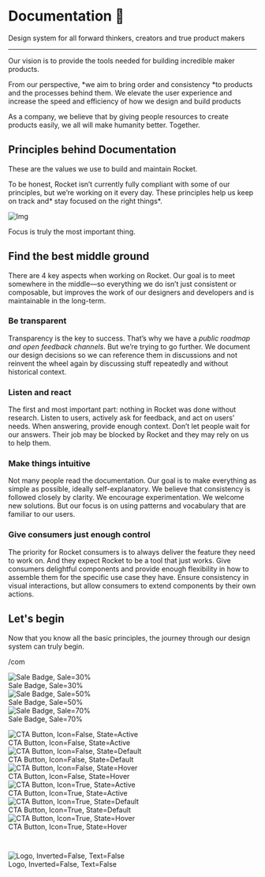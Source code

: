 
# Documentation 🚀

Design system for all forward thinkers, creators and true product makers

---

Our vision is to provide the tools needed for building incredible maker products.

From our perspective, *we aim to bring order and consistency *to products and the processes behind them. We elevate the user experience and increase the speed and efficiency of how we design and build products

As a company, we believe that by giving people resources to create products easily, we all will make humanity better. Together.

## Principles behind Documentation

These are the values we use to build and maintain Rocket.

To be honest, Rocket isn’t currently fully compliant with some of our principles, but we’re working on it every day. These principles help us keep on track and* stay focused on the right things*.

![Img](https://studio-assets.supernova.io/design-systems/14533/9289758a-6300-472a-bbc6-a57098081abf.jpeg?Expires=1990828800&Policy=eyJTdGF0ZW1lbnQiOlt7IlJlc291cmNlIjoiaHR0cHM6Ly9zdHVkaW8tYXNzZXRzLnN1cGVybm92YS5pby9kZXNpZ24tc3lzdGVtcy8xNDUzMy85Mjg5NzU4YS02MzAwLTQ3MmEtYmJjNi1hNTcwOTgwODFhYmYuanBlZyIsIkNvbmRpdGlvbiI6eyJEYXRlTGVzc1RoYW4iOnsiQVdTOkVwb2NoVGltZSI6MTk5MDgyODgwMH19fV19&Signature=E9DL6D-ZtS~4qaH18y5tnHC4gtpQUzZb85NmDFMuezn~MaWHPSumzBv6tXkxGqSgGyKh~9FaYnbfHkcJhU~4F~jdbuY70gbRxUpvnBtyCpz8o0mci-d2A9WoIZ3RGl11izD3c2WMfUaKhSaFlUw8cTGP-9vrqeUi58O2P4zYT9eAeyvOIFzQXgIgljhxiB9mIVU5a4j1vDL8ntJpagEZukKRskOgMrrB4LNQ-nRsvXFF7W5C5EkdoZPZf4jFxcQu2Yj6M9-bqNBXubYMsYYhEXqvqUOAnYVaE59E5PSSe43HKv2gp1ajSJ3ttHtTtCITO8Vyfh1FoTl03Z18ki8iZg__&Key-Pair-Id=APKAJGK34LCCAUR7N6LA)

Focus is truly the most important thing.

## Find the best middle ground

There are 4 key aspects when working on Rocket. Our goal is to meet somewhere in the middle—so everything we do isn’t just consistent or composable, but improves the work of our designers and developers and is maintainable in the long-term.

### Be transparent

Transparency is the key to success. That’s why we have a *public roadmap and open feedback channels*. But we’re trying to go further. We document our design decisions so we can reference them in discussions and not reinvent the wheel again by discussing stuff repeatedly and without historical context.

### Listen and react

The first and most important part: nothing in Rocket was done without research. Listen to users, actively ask for feedback, and act on users’ needs. When answering, provide enough context. Don’t let people wait for our answers. Their job may be blocked by Rocket and they may rely on us to help them.

### Make things intuitive

Not many people read the documentation. Our goal is to make everything as simple as possible, ideally self-explanatory. We believe that consistency is followed closely by clarity. We encourage experimentation. We welcome new solutions. But our focus is on using patterns and vocabulary that are familiar to our users.

### Give consumers just enough control

The priority for Rocket consumers is to always deliver the feature they need to work on. And they expect Rocket to be a tool that just works. Give consumers delightful components and provide enough flexibility in how to assemble them for the specific use case they have. Ensure consistency in visual interactions, but allow consumers to extend components by their own actions.

## Let's begin

Now that you know all the basic principles, the journey through our design system can truly begin.

/com

  
![Sale Badge, Sale=30%](https://studio-assets.supernova.io/design-systems/14533/daf15f25-0209-458d-b5c1-7e93325b4758.png?Expires=1990828800&Policy=eyJTdGF0ZW1lbnQiOlt7IlJlc291cmNlIjoiaHR0cHM6Ly9zdHVkaW8tYXNzZXRzLnN1cGVybm92YS5pby9kZXNpZ24tc3lzdGVtcy8xNDUzMy9kYWYxNWYyNS0wMjA5LTQ1OGQtYjVjMS03ZTkzMzI1YjQ3NTgucG5nIiwiQ29uZGl0aW9uIjp7IkRhdGVMZXNzVGhhbiI6eyJBV1M6RXBvY2hUaW1lIjoxOTkwODI4ODAwfX19XX0_&Signature=b4D8JRgbet~qL5WYFHKFMUF1nGPzTDVHdfBnp8nLabFYdBtInBNMEA5g0IpQq~YJoxAR2vBsj3s96AU~Ss8tgk5GZ7pVMh34R3KaBnNWvqltopnUDy5TrB1t-PPulM7tBvbQs4Tfyv7gMLJPfa-8drTj3Gi56uctCHZLJVnDMx7f6SUg8rBPdKqcp0wNVVLNUPUnDoVogSpvISPXnql~8M-tTbRmXzqddzeqBNHxBy4I0WfjsY4HKNtyFb5RhYbVMdoGPpT3w30lX3~N72KnuXa32j8lPYmjcVbPYfKmdlTxv-NDwNRLHeGuur7BiDNNntzoyhQ3WiUI2gsm0g8-hw__&Key-Pair-Id=APKAJGK34LCCAUR7N6LA)  
Sale Badge, Sale=30%  
![Sale Badge, Sale=50%](https://studio-assets.supernova.io/design-systems/14533/3eda75bb-22a6-4dc6-a800-6cadbac04f92.png?Expires=1990828800&Policy=eyJTdGF0ZW1lbnQiOlt7IlJlc291cmNlIjoiaHR0cHM6Ly9zdHVkaW8tYXNzZXRzLnN1cGVybm92YS5pby9kZXNpZ24tc3lzdGVtcy8xNDUzMy8zZWRhNzViYi0yMmE2LTRkYzYtYTgwMC02Y2FkYmFjMDRmOTIucG5nIiwiQ29uZGl0aW9uIjp7IkRhdGVMZXNzVGhhbiI6eyJBV1M6RXBvY2hUaW1lIjoxOTkwODI4ODAwfX19XX0_&Signature=Uet-w42~hnJeBIfIL8tonZxgb6POO758~3HWwK0BHpSYRgfEn8Hb4pLuYxUuMYgqJpAG7cJil1MpAkuKBzdNTP5vLImeJDogb3q8Dm~z5F0XkdxsugACIa5hQVDgh~LGH-dlNb-BNrOP~WeLIFeKgV-SfrgI9d6PeEW9dSAPp6~csZKo4ellB4e1VYC0slitbcknMhsI5vH~4GpkuZA88B8CuWMDj7Q8L9e8UNYwrG3oEdtnAxIUMoVKlH4BNr9k~NXkKFUA8eQ-3nJlHZcbDzDB0V5~dK0blwN2E1BqRB64TqUoqFli9lFRM90BBe9TPNwYIkDzTiwR0zbkAwVHVg__&Key-Pair-Id=APKAJGK34LCCAUR7N6LA)  
Sale Badge, Sale=50%  
![Sale Badge, Sale=70%](https://studio-assets.supernova.io/design-systems/14533/8da85b99-1ae2-4fb3-aad1-ad167424db1a.png?Expires=1990828800&Policy=eyJTdGF0ZW1lbnQiOlt7IlJlc291cmNlIjoiaHR0cHM6Ly9zdHVkaW8tYXNzZXRzLnN1cGVybm92YS5pby9kZXNpZ24tc3lzdGVtcy8xNDUzMy84ZGE4NWI5OS0xYWUyLTRmYjMtYWFkMS1hZDE2NzQyNGRiMWEucG5nIiwiQ29uZGl0aW9uIjp7IkRhdGVMZXNzVGhhbiI6eyJBV1M6RXBvY2hUaW1lIjoxOTkwODI4ODAwfX19XX0_&Signature=H6H94wknK~3EvLgzVJQdWd3IF88wHSSimA0lEnk1ExJ0hTkyxWVujeZmkaKLLfD05yJTw5ByxR7UELmDvxqjqsXAXHGFEbdYv5gHHZJlP29KIzkXjnCS6XBtrOIXceAMq0QzSyr-Re3az2APDJk3spM7VL5OA8yAqMU-gJXAHiGnUMwrRMv6IKJIWbxJydYpbdOpLadZFZAHB5wtp~06AFL0NQpjr-pFJ4y-8BzkjTrlVHlMI~JBlVbKlnB5ajKU9OIsMymXsY3fNd1O6MY~feR6noKsUZgCkTOATLKTHcOPBbZKB0IwM3fVyu-0Kl2PzWzOgQXfyIJoJbIatT1tdg__&Key-Pair-Id=APKAJGK34LCCAUR7N6LA)  
Sale Badge, Sale=70%  


  
![CTA Button, Icon=False, State=Active](https://studio-assets.supernova.io/design-systems/14533/4fd14805-8288-49b2-9a0d-244f790d4c2c.png?Expires=1990828800&Policy=eyJTdGF0ZW1lbnQiOlt7IlJlc291cmNlIjoiaHR0cHM6Ly9zdHVkaW8tYXNzZXRzLnN1cGVybm92YS5pby9kZXNpZ24tc3lzdGVtcy8xNDUzMy80ZmQxNDgwNS04Mjg4LTQ5YjItOWEwZC0yNDRmNzkwZDRjMmMucG5nIiwiQ29uZGl0aW9uIjp7IkRhdGVMZXNzVGhhbiI6eyJBV1M6RXBvY2hUaW1lIjoxOTkwODI4ODAwfX19XX0_&Signature=QP36aBjpi6eSQ4kkt62dpxIKvKdtozM5LephJprqC6V6iQMk3oPgtkbAHTcZ~ASgpgXso8IwWNTYeoqOz~XBZmDkVyieSshMOAIxQYVXAVLIgRJ4t1U1f06rP7ZwM-QA8vPzRBnVHfcMm9ZxjsjSqWgPgmk55ClCbD15O-NjomKiWfYiVEd8MJOL~UsLhoHT2OAH6xD9pnHcR6M~vQNsSmmwlXO5E4cc0KCEmlBcl8vIOdnf5bLwhvMTeQ5cKPreVQhezK~lTzKyUpkGXrEyqvSjaqNIOaO~2qrQiH6a4Nx7P6w65xZF8wt0tSr-3-IFYkbdBN9EqovRZgLk6ZBb-g__&Key-Pair-Id=APKAJGK34LCCAUR7N6LA)  
CTA Button, Icon=False, State=Active  
![CTA Button, Icon=False, State=Default](https://studio-assets.supernova.io/design-systems/14533/e096239e-9924-4b1b-9d6e-b45ac8c27241.png?Expires=1990828800&Policy=eyJTdGF0ZW1lbnQiOlt7IlJlc291cmNlIjoiaHR0cHM6Ly9zdHVkaW8tYXNzZXRzLnN1cGVybm92YS5pby9kZXNpZ24tc3lzdGVtcy8xNDUzMy9lMDk2MjM5ZS05OTI0LTRiMWItOWQ2ZS1iNDVhYzhjMjcyNDEucG5nIiwiQ29uZGl0aW9uIjp7IkRhdGVMZXNzVGhhbiI6eyJBV1M6RXBvY2hUaW1lIjoxOTkwODI4ODAwfX19XX0_&Signature=ln5A6AkkaDlmsxELafPfnHfyuYPREYzw7UQE~JjMmFLcJbZ1MitjW7TLNZXa~KbK1wcZogYArZUF5ltChOGJfqhc-RQVzKB1iezrPgdfjflIArZk5aP~r0Udlj1-g9o79L2G9PECaK~rhvpYWwqzn8~KTjnWjDeN2SqkDdfFXUi3sP8QZ9MBXN~r0tUfsm~3dyPyqUoDZBNgnKcr6ZlXjiA1SJuuxbZdqrpg-11EWdBPNQ8q99BAFlHat4JU1Y0bKtsjEJ6OOivfDWyEl9sfO4N4W8YXM8GLPfW08rBeyvRckf6SIKTkhY7plTWkeTOBt71zbKiL0ez446wjEKOBOw__&Key-Pair-Id=APKAJGK34LCCAUR7N6LA)  
CTA Button, Icon=False, State=Default  
![CTA Button, Icon=False, State=Hover](https://studio-assets.supernova.io/design-systems/14533/7495648c-bec3-4640-88b8-5aece6b4e877.png?Expires=1990828800&Policy=eyJTdGF0ZW1lbnQiOlt7IlJlc291cmNlIjoiaHR0cHM6Ly9zdHVkaW8tYXNzZXRzLnN1cGVybm92YS5pby9kZXNpZ24tc3lzdGVtcy8xNDUzMy83NDk1NjQ4Yy1iZWMzLTQ2NDAtODhiOC01YWVjZTZiNGU4NzcucG5nIiwiQ29uZGl0aW9uIjp7IkRhdGVMZXNzVGhhbiI6eyJBV1M6RXBvY2hUaW1lIjoxOTkwODI4ODAwfX19XX0_&Signature=f-cGjOvxYRcOL~E3DWqvvoD4ZA7OypvTbiUfq7aeIHjp3LZeFbG8OAmIE4BxNbOELHO56XqxmSB9ElovO1wVu374WtcFDftouFxjPBkbMEBoPf59D6-doJxFbr6wH6HYLHxqhxHkWmGvOmE4mY11BeLzWz8wC-mY6~PKa4DpyWUlHsVpvdMDU0tXileLelOJFsHMUOMjpT2bhQLyh3TKTyO8cNQ-IORsQhAyVJFvGRB2oJiAuahTZ-7wGBMskL~AhRMhEgFR9S-huVQPhPu1qUuqxi4Bc8r2gbxEdgn8AtYNN8ZYuUWzw1Ek9WdI-tYIz7NDCT2jjF6HQvJfPPbZXA__&Key-Pair-Id=APKAJGK34LCCAUR7N6LA)  
CTA Button, Icon=False, State=Hover  
![CTA Button, Icon=True, State=Active](https://studio-assets.supernova.io/design-systems/14533/6adeca51-0bfb-4384-896f-fb378a664df0.png?Expires=1990828800&Policy=eyJTdGF0ZW1lbnQiOlt7IlJlc291cmNlIjoiaHR0cHM6Ly9zdHVkaW8tYXNzZXRzLnN1cGVybm92YS5pby9kZXNpZ24tc3lzdGVtcy8xNDUzMy82YWRlY2E1MS0wYmZiLTQzODQtODk2Zi1mYjM3OGE2NjRkZjAucG5nIiwiQ29uZGl0aW9uIjp7IkRhdGVMZXNzVGhhbiI6eyJBV1M6RXBvY2hUaW1lIjoxOTkwODI4ODAwfX19XX0_&Signature=iPwuRds0-r~0BiqegL5LxprXuPsCLZpPCjiQxuqu0-TAEPYoQHq47rBdAZR9pHhIsju6~4uOaxt-yX9ZiaJr1CuwrzeexAbHH0mdCL-9DzC0NVmNZpNNlI7rEdOdnTNWeO2ZnsvhY9VgRn-iTs6DdHanGbw9r9kZZjBN1gpiG4TVXWZ~QY1IelcTvhrOGgaNzmyuli2dsJqmIay5E~McFARVJ7de8uEALNveUsb3MV3vEYbCGwQl28OJ9Hwivyk~AU2aQrwaq3KuCKAkoJlP3fDPWCYupq5bFGMe9pnhyD4tF0kvOC151RGvuCITwLd-ZcZi0dE1Tr-01xO6pD3nyw__&Key-Pair-Id=APKAJGK34LCCAUR7N6LA)  
CTA Button, Icon=True, State=Active  
![CTA Button, Icon=True, State=Default](https://studio-assets.supernova.io/design-systems/14533/16da8952-df2e-479b-b7bf-bdca7728cc39.png?Expires=1990828800&Policy=eyJTdGF0ZW1lbnQiOlt7IlJlc291cmNlIjoiaHR0cHM6Ly9zdHVkaW8tYXNzZXRzLnN1cGVybm92YS5pby9kZXNpZ24tc3lzdGVtcy8xNDUzMy8xNmRhODk1Mi1kZjJlLTQ3OWItYjdiZi1iZGNhNzcyOGNjMzkucG5nIiwiQ29uZGl0aW9uIjp7IkRhdGVMZXNzVGhhbiI6eyJBV1M6RXBvY2hUaW1lIjoxOTkwODI4ODAwfX19XX0_&Signature=Y6fy7jc-fIiuvLB03ImMB6rWbimw4Ssmmitp06mYv0LJRroAluS30aEJdcjzQ-tDZn7s4eP36zn4Vls2PARpi19o2zlvax9nnR~t9OvEvEghqTetvm9NgcK-a92pYjhPAzZc5-p2fJr1I88VgkQld1DMr6YGALdfoStuap2FYJr2nrj9cEgM-uTuVZIgtPoPb4j~S866vRT3ME1IwnAQuzJlP~rAOmSCxyMQmkyTRX9TW5fD-TT9nUrY0uA6FbNaYUvi68tGvSCJqi~XeFrZVQ3RfvQrxS0OMFdKo7msGijke6laXiV75-uSytYpsZHhJsCC1oinssT7jgC0HHhm1Q__&Key-Pair-Id=APKAJGK34LCCAUR7N6LA)  
CTA Button, Icon=True, State=Default  
![CTA Button, Icon=True, State=Hover](https://studio-assets.supernova.io/design-systems/14533/cfa8c124-4249-40e0-ab00-7158b5046dcf.png?Expires=1990828800&Policy=eyJTdGF0ZW1lbnQiOlt7IlJlc291cmNlIjoiaHR0cHM6Ly9zdHVkaW8tYXNzZXRzLnN1cGVybm92YS5pby9kZXNpZ24tc3lzdGVtcy8xNDUzMy9jZmE4YzEyNC00MjQ5LTQwZTAtYWIwMC03MTU4YjUwNDZkY2YucG5nIiwiQ29uZGl0aW9uIjp7IkRhdGVMZXNzVGhhbiI6eyJBV1M6RXBvY2hUaW1lIjoxOTkwODI4ODAwfX19XX0_&Signature=RCN~2yc~7q6WWeLF3ORz3v1UrMkkcbUn87DrMOszyn3LNBwwBJkEjS9gvw84X3Rv1fCKtcvB~RRHV6o9r~KOLPE7DGQ-qWjK-SZ0wVUYbPu0~cb3GSbzrMUCNU8YZuwd1r~rDkl8B64cyioHo9d0a6eB5k~tWF9RZVLcJCrbXHiMtR0DYSQd3Q-tutYn4jIjfnFkolYdeMJKNVrHReVKV2nLTNNbpEwGmcGM~yb6OfN1utkCbnatKSASs87caiN2M5EszoFhMEb0dDBguE6zhoPH9KZtHfOhTzlHEfY~nFAHbGY3PN6xvdT2csrclsJsspvR0OTqn20q3OM5qyeZBA__&Key-Pair-Id=APKAJGK34LCCAUR7N6LA)  
CTA Button, Icon=True, State=Hover  


```javascript  
  
```

  
![Logo, Inverted=False, Text=False](https://studio-assets.supernova.io/design-systems/14533/499f8825-3b4f-4ae7-bf7c-3334432ad4a0.png?Expires=1990828800&Policy=eyJTdGF0ZW1lbnQiOlt7IlJlc291cmNlIjoiaHR0cHM6Ly9zdHVkaW8tYXNzZXRzLnN1cGVybm92YS5pby9kZXNpZ24tc3lzdGVtcy8xNDUzMy80OTlmODgyNS0zYjRmLTRhZTctYmY3Yy0zMzM0NDMyYWQ0YTAucG5nIiwiQ29uZGl0aW9uIjp7IkRhdGVMZXNzVGhhbiI6eyJBV1M6RXBvY2hUaW1lIjoxOTkwODI4ODAwfX19XX0_&Signature=VKSccGP662X3oEexwWPaoJGjG4lFGArqHSlLvZlM-PTv2IuCt4zHg~~twE08TZajL28t-Ujz8SscyWTJN37qeI9J~e3LfCWZx1MIO9cMcmOjcEOJkW-cJ9etuftmi69FkFbBS-U-8tUDUPojyP4g7YBUYQTryb3a680LYJD1FkVwqRf3Kl~IAcwPESUNxxhNzd-uj~E7pGjYJkLOgplGKqp4nfWEbWlsy8-C~RWF6FD3RNuIXYHkEkcc6Z9YROr7WPZpEThYoCK-CvrFXcpykd9NTEvVRAuHzjbwMJ1RmxvxwBSfdLR5PHwl1Xh1LzEEXe3bf66s7lKxUXFNY5amAQ__&Key-Pair-Id=APKAJGK34LCCAUR7N6LA)  
Logo, Inverted=False, Text=False  


  
  
